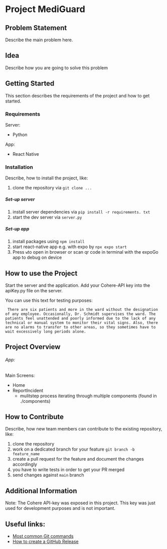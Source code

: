 # Project MediGuard

## Problem Statement

Describe the main problem here.

## Idea

Describe how you are going to solve this problem

## Getting Started

This section describes the requirements of the project and how to get started.

### Requirements

Server:
- Python

App:
- React Native

### Installation

Describe, how to install the project, like:

1) clone the repository via `git clone ...`

##### Set-up server
1) install server dependencies via `pip install -r requirements. txt`
2) start the dev server via `server.py`

##### Set-up app
1) install packages using `npm install`
2) start react-native app e.g. with expo by `npx expo start`
3) Press `w`to open in browser or scan qr code in terminal with the expoGo app to debug on device

## How to use the Project 
Start the server and the application. Add your Cohere-API key into the apiKey.py file on the server.

You can use this text for testing purposes:
```
 There are six patients and more in the ward without the designation of any employee. Occasionally, Dr. Schmidt supervises the ward. The patients feel unattended and poorly informed due to the lack of any technical or manual system to monitor their vital signs. Also, there are no alarms to transfer to other areas, so they sometimes have to wait excessively long periods alone.
``` 

## Project Overview

###### App:
Main Screens:
- Home
- ReportIncident
    - mulitstep process iterating through multiple components (found in ./components)

## How to Contribute

Describe, how new team members can contribute to the existing repository, like:

1) clone the repository
2) work on a dedicated branch for your feature `git branch -b feature_name`
3) create a pull request for the feature and document the changes accordingly
4) you have to write tests in order to get your PR merged
5) send changes against `main` branch

## Additional Information
Note: The Cohere API-key was exposed in this project. This key was just used for development purposes and is not important.

## Useful links:

- [Most common Git commands](https://rogerdudler.github.io/git-guide/index.de.html)
- [How to create a GitHub Release](https://docs.github.com/en/repositories/releasing-projects-on-github/managing-releases-in-a-repository)

